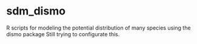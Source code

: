 sdm_dismo
=========

R scripts for modeling the potential distribution of many species using the dismo package
Still trying to configurate this.